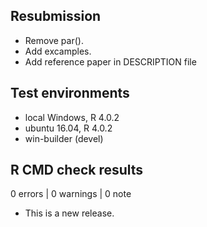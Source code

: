 
## Resubmission

* Remove par(). 
* Add excamples. 
* Add reference paper in DESCRIPTION file

## Test environments
* local Windows, R 4.0.2
* ubuntu 16.04, R 4.0.2
* win-builder (devel)

## R CMD check results

0 errors | 0 warnings | 0 note

* This is a new release.
